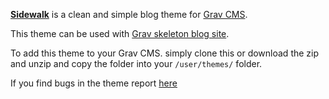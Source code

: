 [__Sidewalk__](https://github.com/DarrylDias/Sidewalk) is a clean and simple blog theme for [Grav CMS](http://getgrav.org).

This theme can be used with [Grav skeleton blog site](https://github.com/getgrav/grav-skeleton-blog-site).

To add this theme to your Grav CMS. simply clone this or download the zip and unzip and copy the folder into your `/user/themes/` folder.

If you find bugs in the theme report [here](https://github.com/DarrylDias/Sidewalk/issues)
